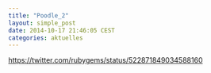 ```yaml
---
title: "Poodle_2"
layout: simple_post
date: 2014-10-17 21:46:05 CEST
categories: aktuelles
---
```


https://twitter.com/rubygems/status/522871849034588160
